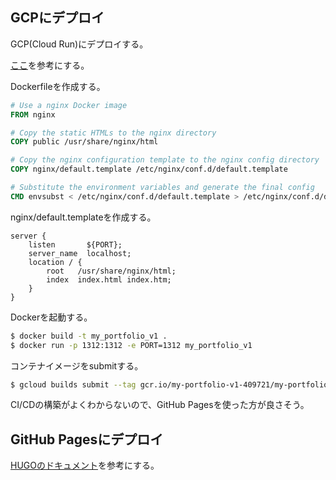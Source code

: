 ## GCPにデプロイ
GCP(Cloud Run)にデプロイする。

[ここ](https://qiita.com/mikkegt/items/74898c082cd9fa77c5a1)を参考にする。

Dockerfileを作成する。
```dockerfile
# Use a nginx Docker image
FROM nginx

# Copy the static HTMLs to the nginx directory
COPY public /usr/share/nginx/html

# Copy the nginx configuration template to the nginx config directory
COPY nginx/default.template /etc/nginx/conf.d/default.template

# Substitute the environment variables and generate the final config
CMD envsubst < /etc/nginx/conf.d/default.template > /etc/nginx/conf.d/default.conf && exec nginx -g 'daemon off;'

```


nginx/default.templateを作成する。
```
server {
    listen       ${PORT};
    server_name  localhost;
    location / {
        root   /usr/share/nginx/html;
        index  index.html index.htm;
    }
}
```

Dockerを起動する。
```bash
$ docker build -t my_portfolio_v1 .
$ docker run -p 1312:1312 -e PORT=1312 my_portfolio_v1
```

コンテナイメージをsubmitする。
```bash
$ gcloud builds submit --tag gcr.io/my-portfolio-v1-409721/my-portfolio-v1-container-image
```

CI/CDの構築がよくわからないので、GitHub Pagesを使った方が良さそう。




## GitHub Pagesにデプロイ

[HUGOのドキュメント](https://gohugo.io/hosting-and-deployment/hosting-on-github/)を参考にする。

